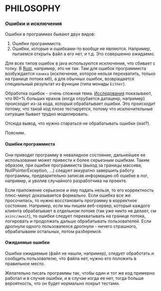 # PHILOSOPHY

### Ошибки и исключения

Ошибки в программах бывают двух видов:
1. Ошибки программиста.
2. Ошибки, которые и ошибками-то вообще не являются. Например, пытаемся открыть файл а его нет, и т.д. Это совершенно ожидаемо.

Для всех типов ошибок в java используются исключения, что сбивает с толку. В [Rust](https://youtu.be/57M2hUnnLCE?t=1950), например, это не так. Там для ошибок программиста возбуждается `паника` (исключение, которое нельзя перехватить, только на границе потока мб), а для обычных ошибок, возвращается специальный результат из функции (типа монады `Either`).

Обработка ошибок - очень сложная тема. [Исследования](http://joeduffyblog.com/2016/02/07/the-error-model/) показывают, что 90+% больших крахов (когда отрубается датаценр, например) происходит из-за кода, который обрабатывает ошибки. Это происходит потому, что такой код плохо тестируется, потому что исключительные ситуации бывает трудно моделировать.

Отсюда вывод, что нужно стараться не обрабатывать ошибки (wat?).

Поясним.

#### Ошибки программиста

Они приводят программу в невалидное состояние, дальнейшее ее использование может привести к более серьезным ошибкам. Таким образом, при ошибке программиста (выход за границы массива, NullPointerException, ...) следует аккуратно завершить работу программы, предварительно записав информацию об ошибке в лог, например, и уволив случайного разработчика на проекте. 

Если приложение серьезное и ему падать нельзя, то его корректность плюс-минус доказывается формально. Если ошибка все же просочилась, то нужно восстановить программу в корректное состояние. Например, если мы пишем веб-сервер, который каждого клиента обрабатывает в отдельном потоке (так уже никто не делает, см `asinc/await`), то ошибки следует перехватывать на границе потока, логировать и продолжать дальше обрабатывать пользователей. Если дропнули одного пользователся дропнули - ничего страшного, обрабатываем остальных, потом разберемся.

#### Ожидаемые ошибки

Ошибки ожидаемые (файл не нашли, например), следует обработать и сообщить пользователю, что файла нет, нужно его положить в правильное место.

Желательно писать программы так, чтобы один и тот же код примерно работал и в случае ошибки, и в случае когда ее нет, тогда больше вероятность, что он будет нормально покрыт тестами.


